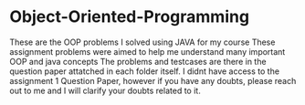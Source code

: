 # Object-Oriented-Programming
These are the OOP problems I solved using JAVA for my course
These assignment problems were aimed to help me understand many important OOP and java concepts
The problems and testcases are there in the question paper attatched in each folder itself.
I didnt have access to the assignment 1 Question Paper, however if you have any doubts, please reach out to me and I will clarify
your doubts related to it.
